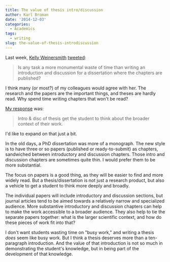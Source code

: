 ```yaml
---
title: The value of thesis intro/discussion
author: Karl Broman
date: '2014-12-03'
categories:
  - Academics
tags:
  - writing
slug: the-value-of-thesis-introdiscussion
---
```


Last week, [Kelly Weinersmith](https://twitter.com/FuSchmu) [tweeted](https://twitter.com/FuSchmu/status/536909452457172992):

<blockquote>Is any task a more monumental waste of time than writing an introduction and discussion for a dissertation where the chapters are published?</blockquote>

I think many (or most?) of my colleagues would agree with her. The research and the papers are the important things, and theses are hardly read. Why spend time writing chapters that won't be read?

[My response](https://twitter.com/kwbroman/status/536961364166979584) was:

<blockquote>Intro & disc of thesis get the student to think about the broader context of their work.</blockquote>

I'd like to expand on that just a bit.

In the old days, a PhD dissertation was more of a monograph. The new style is to have three or so papers (published or ready-to-submit) as chapters, sandwiched between introductory and discussion chapters. Those intro and discussion chapters are sometimes quite thin. I would prefer them to be more substantial.

The focus on papers is a good thing, as they will be easier to find and more widely read. But a thesis/dissertation is not just a research product, but also a vehicle to get a student to think more deeply and broadly.

The individual papers will include introductory and discussion sections, but journal articles tend to be aimed towards a relatively narrow and specialized audience. More substantive introductory and discussion chapters can help to make the work accessible to a broader audience. They also help to tie the separate papers together: what is the larger scientific context, and how do these pieces of work fit into that?

I don't want students wasting time on "busy work," and writing a thesis _does_ seem like busy work. But I think a thesis deserves more than a ten-paragraph introduction. And the value of that introduction is not so much in demonstrating the student's knowledge, but in being part of the development of that knowledge.
